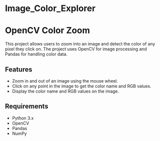 # Image_Color_Explorer
# OpenCV Color Zoom

This project allows users to zoom into an image and detect the color of any pixel they click on. The project uses OpenCV for image processing and Pandas for handling color data.

## Features

- Zoom in and out of an image using the mouse wheel.
- Click on any point in the image to get the color name and RGB values.
- Display the color name and RGB values on the image.

## Requirements

- Python 3.x
- OpenCV
- Pandas
- NumPy
